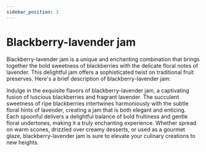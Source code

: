 ```yaml
---
sidebar_position: 3
---
```


# Blackberry-lavender jam

Blackberry-lavender jam is a unique and enchanting combination that brings together the bold sweetness of blackberries with the delicate floral notes of lavender. This delightful jam offers a sophisticated twist on traditional fruit preserves. Here's a brief description of blackberry-lavender jam:

Indulge in the exquisite flavors of blackberry-lavender jam, a captivating fusion of luscious blackberries and fragrant lavender. The succulent sweetness of ripe blackberries intertwines harmoniously with the subtle floral hints of lavender, creating a jam that is both elegant and enticing. Each spoonful delivers a delightful balance of bold fruitiness and gentle floral undertones, making it a truly enchanting experience. Whether spread on warm scones, drizzled over creamy desserts, or used as a gourmet glaze, blackberry-lavender jam is sure to elevate your culinary creations to new heights.